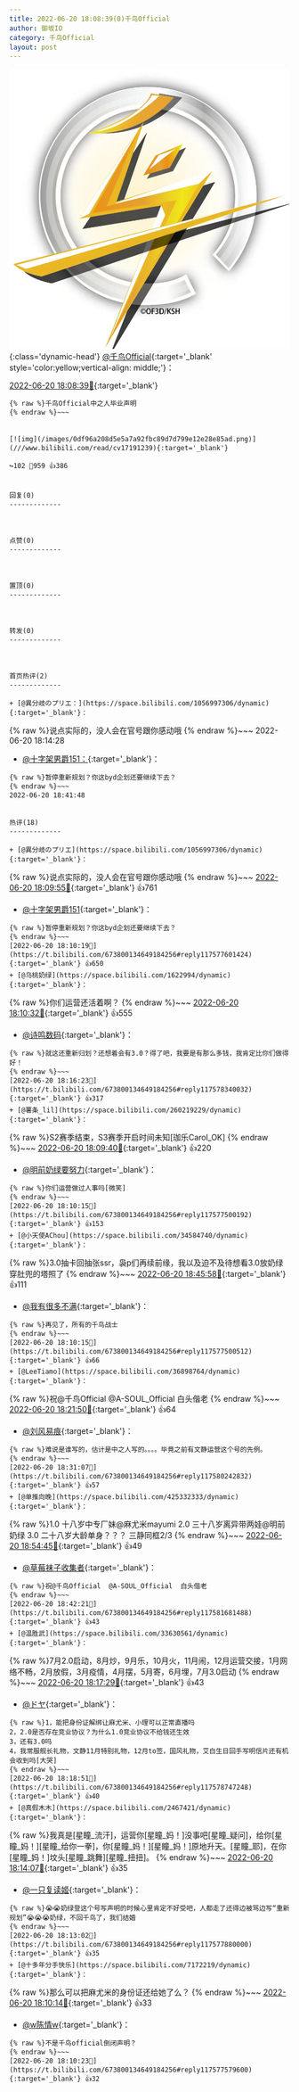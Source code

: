 ```yaml
---
title: 2022-06-20 18:08:39(0)千鸟Official
author: 御坂IO
category: 千鸟Official
layout: post
---
```


![img](/images/d7235309f85c0e1aec9d4ca9b6be983202228f8e.jpg){:class='dynamic-head'}
[@千鸟Official](https://space.bilibili.com/553771121/dynamic){:target='_blank' style='color:yellow;vertical-align: middle;'}：

[2022-06-20 18:08:39🔗](https://t.bilibili.com/673800134649184256){:target='_blank'}

~~~
{% raw %}千鸟Official中之人毕业声明
{% endraw %}~~~


[![img](/images/0df96a208d5e5a7a92fbc89d7d799e12e28e85ad.png)](///www.bilibili.com/read/cv17191239){:target='_blank'}

↪️102 💬959 👍386


回复(0)
-------------



点赞(0)
-------------



置顶(0)
-------------



转发(0)
-------------



首页热评(2)
-------------

+ [@異分岐のプリエ：](https://space.bilibili.com/1056997306/dynamic){:target='_blank'}：
~~~
{% raw %}说点实际的，没人会在官号跟你感动哦
{% endraw %}~~~
2022-06-20 18:14:28
+ [@十字架男爵151：](https://space.bilibili.com/32202283/dynamic){:target='_blank'}：
~~~
{% raw %}暂停重新规划？你这byd企划还要继续下去？
{% endraw %}~~~
2022-06-20 18:41:48


热评(18)
-------------

+ [@異分岐のプリエ](https://space.bilibili.com/1056997306/dynamic){:target='_blank'}：
~~~
{% raw %}说点实际的，没人会在官号跟你感动哦
{% endraw %}~~~
[2022-06-20 18:09:55🔗](https://t.bilibili.com/673800134649184256#reply117577560400){:target='_blank'} 👍761
+ [@十字架男爵151](https://space.bilibili.com/32202283/dynamic){:target='_blank'}：
~~~
{% raw %}暂停重新规划？你这byd企划还要继续下去？
{% endraw %}~~~
[2022-06-20 18:10:19🔗](https://t.bilibili.com/673800134649184256#reply117577601424){:target='_blank'} 👍650
+ [@乌桃奶绿](https://space.bilibili.com/1622994/dynamic){:target='_blank'}：
~~~
{% raw %}你们运营还活着啊？
{% endraw %}~~~
[2022-06-20 18:10:32🔗](https://t.bilibili.com/673800134649184256#reply117577512144){:target='_blank'} 👍555
+ [@诗鸣数码](https://space.bilibili.com/9639683/dynamic){:target='_blank'}：
~~~
{% raw %}就这还重新归划？还想着会有3.0？得了吧，我要是有那么多钱，我肯定比你们做得好！
{% endraw %}~~~
[2022-06-20 18:16:23🔗](https://t.bilibili.com/673800134649184256#reply117578340032){:target='_blank'} 👍317
+ [@薯条_lil](https://space.bilibili.com/260219229/dynamic){:target='_blank'}：
~~~
{% raw %}S2赛季结束，S3赛季开启时间未知[珈乐Carol_OK]
{% endraw %}~~~
[2022-06-20 18:09:40🔗](https://t.bilibili.com/673800134649184256#reply117577476720){:target='_blank'} 👍220
+ [@明前奶绿要努力](https://space.bilibili.com/19461627/dynamic){:target='_blank'}：
~~~
{% raw %}你们运营做过人事吗[微笑]
{% endraw %}~~~
[2022-06-20 18:10:15🔗](https://t.bilibili.com/673800134649184256#reply117577500192){:target='_blank'} 👍153
+ [@小天使AChou](https://space.bilibili.com/34584740/dynamic){:target='_blank'}：
~~~
{% raw %}3.0抽卡回抽张ssr，袅p们再续前缘，我以及迫不及待想看3.0放奶绿穿肚兜的塔照了
{% endraw %}~~~
[2022-06-20 18:45:58🔗](https://t.bilibili.com/673800134649184256#reply117582072416){:target='_blank'} 👍111
+ [@我有很多不满](https://space.bilibili.com/245684907/dynamic){:target='_blank'}：
~~~
{% raw %}再见了，所有的千鸟战士
{% endraw %}~~~
[2022-06-20 18:10:15🔗](https://t.bilibili.com/673800134649184256#reply117577500512){:target='_blank'} 👍66
+ [@LeeTiamo](https://space.bilibili.com/36898764/dynamic){:target='_blank'}：
~~~
{% raw %}祝@千鸟Official @A-SOUL_Official 白头偕老
{% endraw %}~~~
[2022-06-20 18:21:50🔗](https://t.bilibili.com/673800134649184256#reply117579033408){:target='_blank'} 👍64
+ [@刘风易痕](https://space.bilibili.com/34525183/dynamic){:target='_blank'}：
~~~
{% raw %}难说是谁写的，估计是中之人写的。。。。毕竟之前有文静运营这个号的先例。
{% endraw %}~~~
[2022-06-20 18:31:07🔗](https://t.bilibili.com/673800134649184256#reply117580242832){:target='_blank'} 👍57
+ [@单推向晚](https://space.bilibili.com/425332333/dynamic){:target='_blank'}：
~~~
{% raw %}1.0 十八岁中专厂妹@麻尤米mayumi 
2.0 三十八岁离异带两娃@明前奶绿 
3.0 二十八岁大龄单身？？？
三静同框2/3
{% endraw %}~~~
[2022-06-20 18:54:45🔗](https://t.bilibili.com/673800134649184256#reply117583167488){:target='_blank'} 👍49
+ [@草莓袜子收集者](https://space.bilibili.com/334374352/dynamic){:target='_blank'}：
~~~
{% raw %}祝@千鸟Official  @A-SOUL_Official  白头偕老
{% endraw %}~~~
[2022-06-20 18:42:21🔗](https://t.bilibili.com/673800134649184256#reply117581681488){:target='_blank'} 👍43
+ [@温胜武](https://space.bilibili.com/33630561/dynamic){:target='_blank'}：
~~~
{% raw %}7月2.0启动，8月炒，9月乐，10月火，11月闹，12月运营交接，1月网络不畅，2月放假，3月疫情，4月摆，5月寄，6月埋，7月3.0启动
{% endraw %}~~~
[2022-06-20 18:17:29🔗](https://t.bilibili.com/673800134649184256#reply117578528464){:target='_blank'} 👍43
+ [@ドヤ](https://space.bilibili.com/85226031/dynamic){:target='_blank'}：
~~~
{% raw %}1，能把身份证解绑让麻尤米、小理可以正常直播吗
2，2.0是否存在竞业协议？为什么1.0竞业协议不给钱还生效
3，还有3.0吗
4，我常服舰长礼物，文静11月特别礼物，12月to签，国风礼物，艾白生日回手写明信片还有机会收到吗[大哭]
{% endraw %}~~~
[2022-06-20 18:18:51🔗](https://t.bilibili.com/673800134649184256#reply117578747248){:target='_blank'} 👍40
+ [@真假木木](https://space.bilibili.com/2467421/dynamic){:target='_blank'}：
~~~
{% raw %}我真是[星瞳_流汗]，运营你[星瞳_妈！]没事吧[星瞳_疑问]，给你[星瞳_妈！][星瞳_给你一拳]，你[星瞳_妈！][星瞳_妈！]原地升天。[星瞳_耶]，在你[星瞳_妈！]坟头[星瞳_跳舞][星瞳_扭扭]。
{% endraw %}~~~
[2022-06-20 18:14:07🔗](https://t.bilibili.com/673800134649184256#reply117578064384){:target='_blank'} 👍35
+ [@一只复读姬](https://space.bilibili.com/85114249/dynamic){:target='_blank'}：
~~~
{% raw %}😭😭奶绿登这个号写声明的时候心里肯定不好受吧，人都走了还得边被骂边写“重新规划”😭😭😭奶绿，不回千鸟了，我们结婚
{% endraw %}~~~
[2022-06-20 18:13:02🔗](https://t.bilibili.com/673800134649184256#reply117577880000){:target='_blank'} 👍35
+ [@十多年分手快乐](https://space.bilibili.com/7172219/dynamic){:target='_blank'}：
~~~
{% raw %}那么可以把麻尤米的身份证还给她了么？
{% endraw %}~~~
[2022-06-20 18:10:14🔗](https://t.bilibili.com/673800134649184256#reply117577573360){:target='_blank'} 👍33
+ [@w陈情w](https://space.bilibili.com/329406901/dynamic){:target='_blank'}：
~~~
{% raw %}不是千鸟official倒闭声明？
{% endraw %}~~~
[2022-06-20 18:10:23🔗](https://t.bilibili.com/673800134649184256#reply117577579600){:target='_blank'} 👍32


